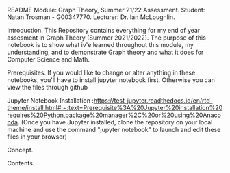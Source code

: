 README
Module: Graph Theory, Summer 21/22 Assessment.
Student: Natan Trosman - G00347770.
Lecturer: Dr. Ian McLoughlin.

Introduction.
This Repository contains everything for my end of year assesment in Graph Theory (Summer 2021/2022). The purpose of this notebook is to show what iv'e learned throughout this module, my understanding, and to demonstrate Graph theory and what it does for Computer Science and Math.

Prerequisites.
If you would like to change or alter anything in these notebooks, you'll have to install jupyter notebook first. Otherwise you can view the files through github

Jupyter Notebook Installation :https://test-jupyter.readthedocs.io/en/rtd-theme/install.html#:~:text=Prerequisite%3A%20Jupyter%20installation%20requires%20Python,package%20manager%2C%20or%20using%20Anaconda.
(Once you have Jupyter installed, clone the repository on your local machine and use the command "jupyter notebook" to launch and edit these files in your browser)

Concept.

Contents.
